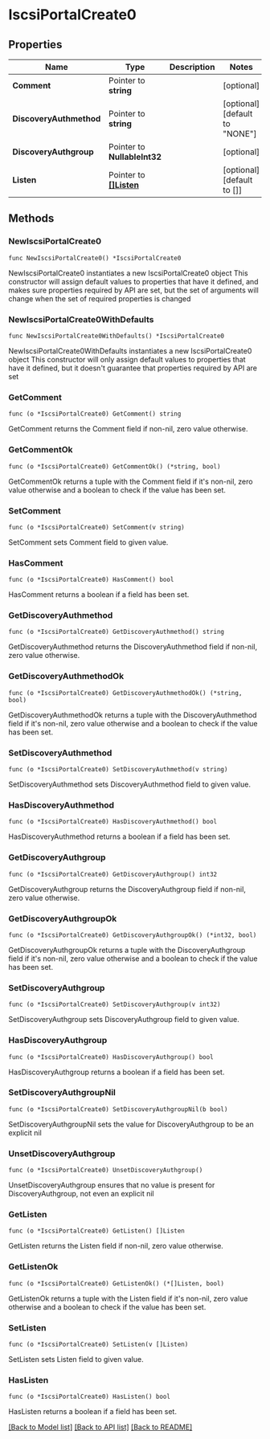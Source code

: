 # IscsiPortalCreate0

## Properties

Name | Type | Description | Notes
------------ | ------------- | ------------- | -------------
**Comment** | Pointer to **string** |  | [optional] 
**DiscoveryAuthmethod** | Pointer to **string** |  | [optional] [default to "NONE"]
**DiscoveryAuthgroup** | Pointer to **NullableInt32** |  | [optional] 
**Listen** | Pointer to [**[]Listen**](Listen.md) |  | [optional] [default to []]

## Methods

### NewIscsiPortalCreate0

`func NewIscsiPortalCreate0() *IscsiPortalCreate0`

NewIscsiPortalCreate0 instantiates a new IscsiPortalCreate0 object
This constructor will assign default values to properties that have it defined,
and makes sure properties required by API are set, but the set of arguments
will change when the set of required properties is changed

### NewIscsiPortalCreate0WithDefaults

`func NewIscsiPortalCreate0WithDefaults() *IscsiPortalCreate0`

NewIscsiPortalCreate0WithDefaults instantiates a new IscsiPortalCreate0 object
This constructor will only assign default values to properties that have it defined,
but it doesn't guarantee that properties required by API are set

### GetComment

`func (o *IscsiPortalCreate0) GetComment() string`

GetComment returns the Comment field if non-nil, zero value otherwise.

### GetCommentOk

`func (o *IscsiPortalCreate0) GetCommentOk() (*string, bool)`

GetCommentOk returns a tuple with the Comment field if it's non-nil, zero value otherwise
and a boolean to check if the value has been set.

### SetComment

`func (o *IscsiPortalCreate0) SetComment(v string)`

SetComment sets Comment field to given value.

### HasComment

`func (o *IscsiPortalCreate0) HasComment() bool`

HasComment returns a boolean if a field has been set.

### GetDiscoveryAuthmethod

`func (o *IscsiPortalCreate0) GetDiscoveryAuthmethod() string`

GetDiscoveryAuthmethod returns the DiscoveryAuthmethod field if non-nil, zero value otherwise.

### GetDiscoveryAuthmethodOk

`func (o *IscsiPortalCreate0) GetDiscoveryAuthmethodOk() (*string, bool)`

GetDiscoveryAuthmethodOk returns a tuple with the DiscoveryAuthmethod field if it's non-nil, zero value otherwise
and a boolean to check if the value has been set.

### SetDiscoveryAuthmethod

`func (o *IscsiPortalCreate0) SetDiscoveryAuthmethod(v string)`

SetDiscoveryAuthmethod sets DiscoveryAuthmethod field to given value.

### HasDiscoveryAuthmethod

`func (o *IscsiPortalCreate0) HasDiscoveryAuthmethod() bool`

HasDiscoveryAuthmethod returns a boolean if a field has been set.

### GetDiscoveryAuthgroup

`func (o *IscsiPortalCreate0) GetDiscoveryAuthgroup() int32`

GetDiscoveryAuthgroup returns the DiscoveryAuthgroup field if non-nil, zero value otherwise.

### GetDiscoveryAuthgroupOk

`func (o *IscsiPortalCreate0) GetDiscoveryAuthgroupOk() (*int32, bool)`

GetDiscoveryAuthgroupOk returns a tuple with the DiscoveryAuthgroup field if it's non-nil, zero value otherwise
and a boolean to check if the value has been set.

### SetDiscoveryAuthgroup

`func (o *IscsiPortalCreate0) SetDiscoveryAuthgroup(v int32)`

SetDiscoveryAuthgroup sets DiscoveryAuthgroup field to given value.

### HasDiscoveryAuthgroup

`func (o *IscsiPortalCreate0) HasDiscoveryAuthgroup() bool`

HasDiscoveryAuthgroup returns a boolean if a field has been set.

### SetDiscoveryAuthgroupNil

`func (o *IscsiPortalCreate0) SetDiscoveryAuthgroupNil(b bool)`

 SetDiscoveryAuthgroupNil sets the value for DiscoveryAuthgroup to be an explicit nil

### UnsetDiscoveryAuthgroup
`func (o *IscsiPortalCreate0) UnsetDiscoveryAuthgroup()`

UnsetDiscoveryAuthgroup ensures that no value is present for DiscoveryAuthgroup, not even an explicit nil
### GetListen

`func (o *IscsiPortalCreate0) GetListen() []Listen`

GetListen returns the Listen field if non-nil, zero value otherwise.

### GetListenOk

`func (o *IscsiPortalCreate0) GetListenOk() (*[]Listen, bool)`

GetListenOk returns a tuple with the Listen field if it's non-nil, zero value otherwise
and a boolean to check if the value has been set.

### SetListen

`func (o *IscsiPortalCreate0) SetListen(v []Listen)`

SetListen sets Listen field to given value.

### HasListen

`func (o *IscsiPortalCreate0) HasListen() bool`

HasListen returns a boolean if a field has been set.


[[Back to Model list]](../README.md#documentation-for-models) [[Back to API list]](../README.md#documentation-for-api-endpoints) [[Back to README]](../README.md)


